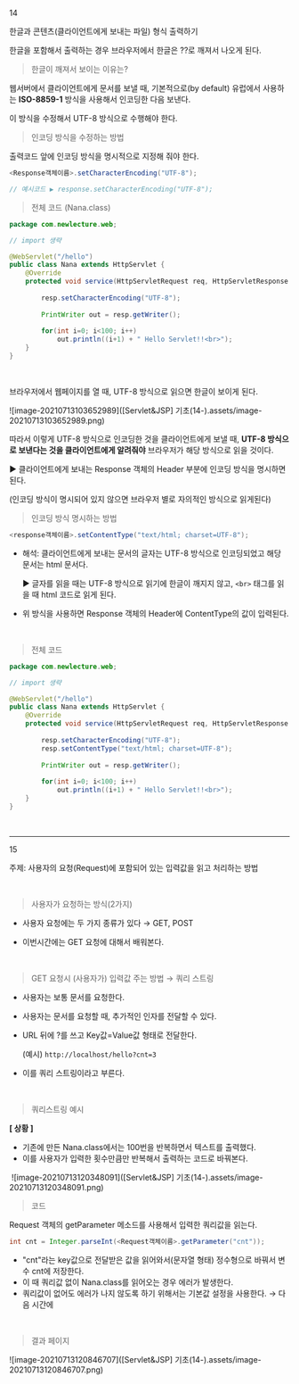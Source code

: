 14

한글과 콘텐츠(클라이언트에게 보내는 파일) 형식 출력하기



한글을 포함해서 출력하는 경우 브라우저에서 한글은 ??로 깨져서 나오게 된다.    



> 한글이 깨져서 보이는 이유는?

웹서버에서 클라이언트에게 문서를 보낼 때, 기본적으로(by default) 유럽에서 사용하는 **ISO-8859-1** 방식을 사용해서 인코딩한 다음 보낸다.

이 방식을 수정해서 UTF-8 방식으로 수행해야 한다.     



> 인코딩 방식을 수정하는 방법

출력코드 앞에 인코딩 방식을 명시적으로 지정해 줘야 한다.

```java
<Response객체이름>.setCharacterEncoding("UTF-8");

// 예시코드 ▶ response.setCharacterEncoding("UTF-8");
```



> 전체 코드 (Nana.class)

```java
package com.newlecture.web;

// import 생략

@WebServlet("/hello")
public class Nana extends HttpServlet {
	@Override
	protected void service(HttpServletRequest req, HttpServletResponse resp) throws ServletException, IOException {
		
		resp.setCharacterEncoding("UTF-8");
		
		PrintWriter out = resp.getWriter();
		
		for(int i=0; i<100; i++) 
			out.println((i+1) + " Hello Servlet!!<br>");
	}
}
```

​    

브라우저에서 웹페이지를 열 때, UTF-8 방식으로 읽으면 한글이 보이게 된다.

![image-20210713103652989]([Servlet&JSP] 기초(14-).assets/image-20210713103652989.png)

   

따라서 이렇게 UTF-8 방식으로 인코딩한 것을 클라이언트에게 보낼 때, **UTF-8 방식으로 보낸다는 것을 클라이언트에게 알려줘야** 브라우저가 해당 방식으로 읽을 것이다. 

▶ 클라이언트에게 보내는 Response 객체의 Header 부분에 인코딩 방식을 명시하면 된다.

(인코딩 방식이 명시되어 있지 않으면 브라우저 별로 자의적인 방식으로 읽게된다)    



> 인코딩 방식 명시하는 방법

```java
<response객체이름>.setContentType("text/html; charset=UTF-8");
```

* 해석: 클라이언트에게 보내는 문서의 글자는 UTF-8 방식으로 인코딩되었고 해당 문서는 html 문서다.

  ▶ 글자를 읽을 때는 UTF-8 방식으로 읽기에 한글이 깨지지 않고, `<br>` 태그를 읽을 때 html 코드로 읽게 된다.      



* 위 방식을 사용하면 Response 객체의 Header에 ContentType의 값이 입력된다.

​      

> 전체 코드

```java
package com.newlecture.web;

// import 생략

@WebServlet("/hello")
public class Nana extends HttpServlet {
	@Override
	protected void service(HttpServletRequest req, HttpServletResponse resp) throws ServletException, IOException {
		
		resp.setCharacterEncoding("UTF-8");
		resp.setContentType("text/html; charset=UTF-8");  
		
		PrintWriter out = resp.getWriter();
		
		for(int i=0; i<100; i++) 
			out.println((i+1) + " Hello Servlet!!<br>");				
	}
}
```

​     

----

15

주제: 사용자의 요청(Request)에 포함되어 있는 입력값을 읽고 처리하는 방법 

​    

> 사용자가 요청하는 방식(2가지)

* 사용자 요청에는 두 가지 종류가 있다  → GET, POST

* 이번시간에는 GET 요청에 대해서 배워본다.     

​     



> GET 요청시 (사용자가) 입력값 주는 방법 → 쿼리 스트링

* 사용자는 보통 문서를 요청한다. 

* 사용자는 문서를 요청할 때, 추가적인 인자를 전달할 수 있다. 

* URL 뒤에 ?를 쓰고 Key값=Value값 형태로 전달한다. 

  (예시) `http://localhost/hello?cnt=3`

* 이를 쿼리 스트링이라고 부른다. 

​    

> 쿼리스트링 예시

**[ 상황 ]**

* 기존에 만든 Nana.class에서는 100번을 반복하면서 텍스트를 출력했다.
* 이를 사용자가 입력한 횟수만큼만 반복해서 출력하는 코드로 바꿔본다.

​    ![image-20210713120348091]([Servlet&JSP] 기초(14-).assets/image-20210713120348091.png)



> 코드

Request 객체의 getParameter 메소드를 사용해서 입력한 쿼리값을 읽는다.

```java
int cnt = Integer.parseInt(<Request객체이름>.getParameter("cnt"));
```

* "cnt"라는 key값으로 전달받은 값을 읽어와서(문자열 형태) 정수형으로 바꿔서 변수 cnt에 저장한다.
* 이 때 쿼리값 없이 Nana.class를 읽어오는 경우 에러가 발생한다.
* 쿼리값이 없어도 에러가 나지 않도록 하기 위해서는 기본값 설정을 사용한다. → 다음 시간에 

​    

> 결과 페이지

![image-20210713120846707]([Servlet&JSP] 기초(14-).assets/image-20210713120846707.png)

